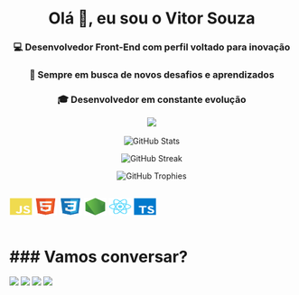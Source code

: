 <h1 align="center">Olá 👋, eu sou o Vitor Souza</h1>
<h3 align="center">💻 Desenvolvedor Front-End com perfil voltado para inovação</h3>
<h3 align="center">🎯 Sempre em busca de novos desafios e aprendizados</h3>
<h3 align="center">🎓 Desenvolvedor em constante evolução </h3>

<p align="center">
  <img src="https://media.giphy.com/media/qgQUggAC3Pfv687qPC/giphy.gif" width="500" />
</p>

<div>

<p align="center">
  <img src="https://github-readme-stats.vercel.app/api?username=Vitaosouzaa&show_icons=true&theme=tokyonight&hide_border=true" alt="GitHub Stats"/>
</p>

<p align="center">
  <img src="https://github-readme-streak-stats.herokuapp.com/?user=Vitaosouzaa&theme=tokyonight&hide_border=true" alt="GitHub Streak"/>
</p>

<p align="center">
  <img src="https://github-profile-trophy.vercel.app/?username=Vitaosouzaa&theme=tokyonight&row=1&column=6" alt="GitHub Trophies"/>
</p>
</div>
    
<div style="display: inline_block"><br>
  <img align="center" alt="Js" height="30" width="40" src="https://raw.githubusercontent.com/devicons/devicon/master/icons/javascript/javascript-plain.svg">
  <img align="center" alt="HTML" height="30" width="40" src="https://raw.githubusercontent.com/devicons/devicon/master/icons/html5/html5-original.svg">
  <img align="center" alt="CSS" height="30" width="40" src="https://raw.githubusercontent.com/devicons/devicon/master/icons/css3/css3-original.svg">
  <img align="center" alt="Node.js" height="30" width="40" src="https://raw.githubusercontent.com/devicons/devicon/master/icons/nodejs/nodejs-original.svg">
  <img align="center" alt="React" height="30" width="40" src="https://raw.githubusercontent.com/devicons/devicon/master/icons/react/react-original.svg">
  <img align="center" alt="Ts" height="30" width="40" src="https://raw.githubusercontent.com/devicons/devicon/master/icons/typescript/typescript-original.svg">
</div>
 
<br>

 <h1>### Vamos conversar?</h1>

<div> 
  <a href="https://instagram.com/vitaosouzaa2" target="_blank"><img src="https://img.shields.io/badge/-Instagram-%23E4405F?style=for-the-badge&logo=instagram&logoColor=white" target="_blank"></a>
  <a href = "vitoosouzaa123@gmail.com"><img src="https://img.shields.io/badge/-Gmail-%23333?style=for-the-badge&logo=gmail&logoColor=white" target="_blank"></a>
  <a href="https://www.linkedin.com/in/vitorcaruso-dev/" target="_blank"><img src="https://img.shields.io/badge/-LinkedIn-%230077B5?style=for-the-badge&logo=linkedin&logoColor=white" target="_blank"></a>
  <a href="https://vitaosouzaa.github.io/" target="_blank"><img src="https://img.shields.io/badge/-Portfólio-%2300C4B5?style=for-the-badge&logo=internet-explorer&logoColor=white" target="_blank"></a>
</div>

